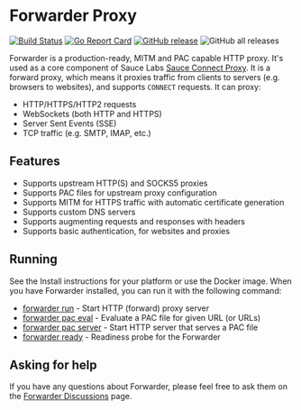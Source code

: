 # Forwarder Proxy

[![Build Status](https://github.com/saucelabs/forwarder/actions/workflows/go.yml/badge.svg)](https://github.com/saucelabs/forwarder/actions/workflows/go.yml) [![Go Report Card](https://goreportcard.com/badge/github.com/saucelabs/forwarder)](https://goreportcard.com/report/github.com/saucelabs/forwarder) [![GitHub release](https://img.shields.io/github/release/saucelabs/forwarder.svg)](https://github.com/saucelabs/forwarder/releases) ![GitHub all releases](https://img.shields.io/github/downloads/saucelabs/forwarder/total)

Forwarder is a production-ready, MITM and PAC capable HTTP proxy.
It's used as a core component of Sauce Labs [Sauce Connect Proxy](https://docs.saucelabs.com/secure-connections/sauce-connect/).
It is a forward proxy, which means it proxies traffic from clients to servers (e.g. browsers to websites), and supports `CONNECT` requests.
It can proxy:

* HTTP/HTTPS/HTTP2 requests
* WebSockets (both HTTP and HTTPS)
* Server Sent Events (SSE)
* TCP traffic (e.g. SMTP, IMAP, etc.)

## Features

* Supports upstream HTTP(S) and SOCKS5 proxies
* Supports PAC files for upstream proxy configuration
* Supports MITM for HTTPS traffic with automatic certificate generation
* Supports custom DNS servers
* Supports augmenting requests and responses with headers
* Supports basic authentication, for websites and proxies

## Running

See the Install instructions for your platform or use the Docker image.
When you have Forwarder installed, you can run it with the following command:

- [forwarder run](cli/forwarder_run.md) - Start HTTP (forward) proxy server
- [forwarder pac eval](cli/forwarder_pac_eval.md) - Evaluate a PAC file for given URL (or URLs)
- [forwarder pac server](cli/forwarder_pac_server.md) - Start HTTP server that serves a PAC file
- [forwarder ready](cli/forwarder_ready.md) - Readiness probe for the Forwarder

## Asking for help

If you have any questions about Forwarder, please feel free to ask them on the
[Forwarder Discussions](https://github.com/saucelabs/forwarder/discussions) page.